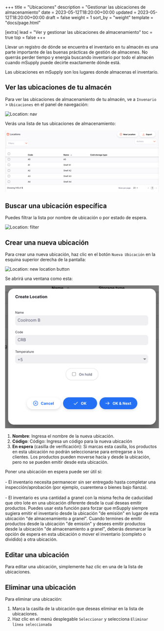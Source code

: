 +++
title = "Ubicaciones"
description = "Gestionar las ubicaciones de almacenamiento"
date = 2023-05-12T18:20:00+00:00
updated = 2023-05-12T18:20:00+00:00
draft = false
weight = 1
sort_by = "weight"
template = "docs/page.html"

[extra]
lead = "Ver y gestionar las ubicaciones de almacenamiento"
toc = true
top = false
+++

Llevar un registro de dónde se encuentra el inventario en tu almacén es una parte importante de las buenas prácticas de gestión de almacenes. No querrás perder tiempo y energía buscando inventario por todo el almacén cuando mSupply puede decirte exactamente dónde está.

Las ubicaciones en mSupply son los lugares donde almacenas el inventario.

## Ver las ubicaciones de tu almacén

Para ver las ubicaciones de almacenamiento de tu almacén, ve a `Invenario` > `Ubicaciones` en el panel de navegación:

![Location: nav](../images/loc_gotoloc.png)

Verás una lista de tus ubicaciones de almacenamiento:

![Location: list](../images/loc_loclist.png)

## Buscar una ubicación específica

Puedes filtrar la lista por nombre de ubicación o por estado de espera.

![Location: filter](../images/location_filter.png)


## Crear una nueva ubicación

Para crear una nueva ubicación, haz clic en el botón `Nueva Ubicación` en la esquina superior derecha de la pantalla:

![Location: new location button](../images/loc_newlocbutton.png)

Se abrirá una ventana como esta:

![Location: create location](../images/loc_createloc.png)

1. **Nombre**: Ingresa el nombre de la nueva ubicación.
2. **Código**: Código: Ingresa un código para la nueva ubicación
3. **En espera** (casilla de verificación): Si marcas esta casilla, los productos en esta ubicación no podrán seleccionarse para entregarse a los clientes. Los productos pueden moverse hacia y desde la ubicación, pero no se pueden emitir desde esta ubicación.

<div class="tip">
Poner una ubicación en espera puede ser útil si:
<br><br>
- El inventario necesita permanecer sin ser entregado hasta completar una inspección/aprobación (por ejemplo, cuarentena o bienes bajo fianza).
<br><br>
- El inventario es una cantidad a granel con la misma fecha de caducidad que otro lote en una ubicación diferente desde la cual deseas emitir productos. Puedes usar esta función para forzar que mSupply siempre sugiera emitir el inventario desde la ubicación "de emisión" en lugar de esta ubicación "de almacenamiento a granel". Cuando termines de emitir productos desde la ubicación "de emisión" y desees emitir productos desde la ubicación "de almacenamiento a granel", deberás desmarcar la opción de espera en esta ubicación o mover el inventario (completo o dividido) a otra ubicación.
</div>

## Editar una ubicación

Para editar una ubicación, simplemente haz clic en una de la lista de ubicaciones.

## Eliminar una ubicación

Para eliminar una ubicación:

1. Marca la casilla de la ubicación que deseas eliminar en la lista de ubicaciones.
2. Haz clic en el menú desplegable `Seleccionar` y selecciona `Eliminar línea seleccionada`
